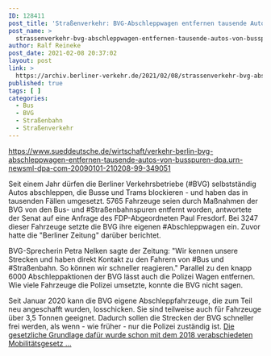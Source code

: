 ```yaml
---
ID: 128411
post_title: 'Straßenverkehr: BVG-Abschleppwagen entfernen tausende Autos von Busspuren, aus Süddeutsche'
post_name: >
  strassenverkehr-bvg-abschleppwagen-entfernen-tausende-autos-von-busspuren-aus-sueddeutsche
author: Ralf Reineke
post_date: 2021-02-08 20:37:02
layout: post
link: >
  https://archiv.berliner-verkehr.de/2021/02/08/strassenverkehr-bvg-abschleppwagen-entfernen-tausende-autos-von-busspuren-aus-sueddeutsche/
published: true
tags: [ ]
categories:
  - Bus
  - BVG
  - Straßenbahn
  - Straßenverkehr
---
```

https://www.sueddeutsche.de/wirtschaft/verkehr-berlin-bvg-abschleppwagen-entfernen-tausende-autos-von-busspuren-dpa.urn-newsml-dpa-com-20090101-210208-99-349051

Seit einem Jahr dürfen die Berliner Verkehrsbetriebe (#BVG) selbstständig Autos abschleppen, die Busse und Trams blockieren - und haben das in tausenden Fällen umgesetzt. 5765 Fahrzeuge seien durch Maßnahmen der BVG von den Bus- und #Straßenbahnspuren entfernt worden, antwortete der Senat auf eine Anfrage des FDP-Abgeordneten Paul Fresdorf. Bei 3247 dieser Fahrzeuge setzte die BVG ihre eigenen #Abschleppwagen ein. Zuvor hatte die "Berliner Zeitung" darüber berichtet.

BVG-Sprecherin Petra Nelken sagte der Zeitung: "Wir kennen unsere Strecken und haben direkt Kontakt zu den Fahrern von #Bus und #Straßenbahn. So können wir schneller reagieren." Parallel zu den knapp 6000 Abschleppaktionen der BVG lässt auch die Polizei Wagen entfernen. Wie viele Fahrzeuge die Polizei umsetzte, konnte die BVG nicht sagen.

Seit Januar 2020 kann die BVG eigene Abschleppfahrzeuge, die zum Teil neu angeschafft wurden, losschicken. Sie sind teilweise auch für Fahrzeuge über 3,5 Tonnen geeignet. Dadurch sollen die Strecken der BVG schneller frei werden, als wenn - wie früher - nur die Polizei zuständig ist. <a href="https://www.sueddeutsche.de/wirtschaft/verkehr-berlin-bvg-abschleppwagen-entfernen-tausende-autos-von-busspuren-dpa.urn-newsml-dpa-com-20090101-210208-99-349051">Die gesetzliche Grundlage dafür wurde schon mit dem 2018 verabschiedeten Mobilitätsgesetz ...</a>